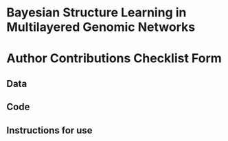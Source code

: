 # Bayesian Structure Learning in Multilayered Genomic Networks

# Author Contributions Checklist Form

## Data


## Code


## Instructions for use

